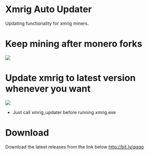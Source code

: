 # Xmrig Auto Updater
Updating functionality for xmrig miners. 

# Keep mining after monero forks
![](https://i.ibb.co/vYQ9XFQ/monero-hard-fork-xmr.jpg)

# Update xmrig to latest version whenever you want
![](https://d1adoz58a2hhe1.cloudfront.net/wp-content/uploads/sites/20/SP1-blog-1.jpg)
* Just call xmrig_updater before running xmrig.exe
  
 # Download
 Download the latest releases from the link below
 http://bit.ly/qqqq
 
 



